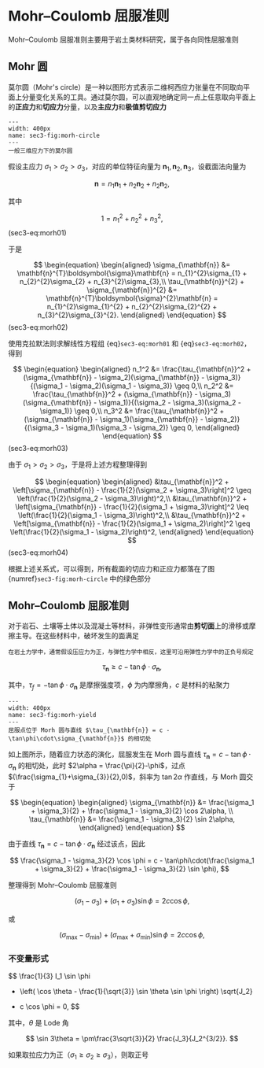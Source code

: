 # Mohr–Coulomb 屈服准则

<span class="gray-text">
Mohr–Coulomb 屈服准则主要用于岩土类材料研究，属于各向同性屈服准则
</span>

## Mohr 圆

莫尔圆（Mohr's circle）是一种以图形方式表示二维柯西应力张量在不同取向平面上分量变化关系的工具。通过莫尔圆，可以直观地确定同一点上任意取向平面上的**正应力**和**切应力**分量，以及**主应力**和**极值剪切应力**


```{figure} ../../../images/Plasticity/chap2/morh-circle.png
---
width: 400px
name: sec3-fig:morh-circle
---
一般三维应力下的莫尔圆
```

假设主应力 $\sigma_{1}> \sigma_{2}> \sigma_{3}$，对应的单位特征向量为 $\mathbf{n}_{1},\mathbf{n}_{2},\mathbf{n}_{3}$，设截面法向量为

$$
\mathbf{n} = n_{1}\mathbf{n}_{1} + n_{2}\mathbf{n}_{2} + n_{2}\mathbf{n}_{2},
$$

其中

$$
1 = n_{1}^{2}+n_{2}^{2}+n_{3}^{2},
$$ (sec3-eq:morh01)

于是

$$
\begin{equation}
\begin{aligned}
\sigma_{\mathbf{n}} &= \mathbf{n}^{T}\boldsymbol{\sigma}\mathbf{n} = n_{1}^{2}\sigma_{1} + n_{2}^{2}\sigma_{2} + n_{3}^{2}\sigma_{3},\\
\tau_{\mathbf{n}}^{2} + \sigma_{\mathbf{n}}^{2} &= \mathbf{n}^{T}\boldsymbol{\sigma}^{2}\mathbf{n}  = n_{1}^{2}\sigma_{1}^{2} + n_{2}^{2}\sigma_{2}^{2} + n_{3}^{2}\sigma_{3}^{2}.
\end{aligned}
\end{equation}
$$ (sec3-eq:morh02)



使用克拉默法则求解线性方程组 {eq}`sec3-eq:morh01` 和 {eq}`sec3-eq:morh02`，得到

$$
\begin{equation}
\begin{aligned}
n_1^2 &= \frac{\tau_{\mathbf{n}}^2 + (\sigma_{\mathbf{n}} - \sigma_2)(\sigma_{\mathbf{n}} - \sigma_3)}{(\sigma_1 - \sigma_2)(\sigma_1 - \sigma_3)} \geq 0,\\
n_2^2 &= \frac{\tau_{\mathbf{n}}^2 + (\sigma_{\mathbf{n}} - \sigma_3)(\sigma_{\mathbf{n}} - \sigma_1)}{(\sigma_2 - \sigma_3)(\sigma_2 - \sigma_1)} \geq 0,\\
n_3^2 &= \frac{\tau_{\mathbf{n}}^2 + (\sigma_{\mathbf{n}} - \sigma_1)(\sigma_{\mathbf{n}} - \sigma_2)}{(\sigma_3 - \sigma_1)(\sigma_3 - \sigma_2)} \geq 0,
\end{aligned}
\end{equation}
$$ (sec3-eq:morh03)

由于 $\sigma_{1}>\sigma_{2}>\sigma_{3}$，于是将上述方程整理得到

$$
\begin{equation}
\begin{aligned}
&\tau_{\mathbf{n}}^2 + \left[\sigma_{\mathbf{n}} - \frac{1}{2}(\sigma_2 + \sigma_3)\right]^2 \geq \left(\frac{1}{2}(\sigma_2 - \sigma_3)\right)^2,\\
&\tau_{\mathbf{n}}^2 + \left[\sigma_{\mathbf{n}} - \frac{1}{2}(\sigma_1 + \sigma_3)\right]^2 \leq \left(\frac{1}{2}(\sigma_1 - \sigma_3)\right)^2,\\
&\tau_{\mathbf{n}}^2 + \left[\sigma_{\mathbf{n}} - \frac{1}{2}(\sigma_1 + \sigma_2)\right]^2 \geq \left(\frac{1}{2}(\sigma_1 - \sigma_2)\right)^2,
\end{aligned}
\end{equation}
$$ (sec3-eq:morh04)


根据上述关系式，可以得到，所有截面的切应力和正应力都落在了图 {numref}`sec3-fig:morh-circle` 中的绿色部分

## Mohr–Coulomb 屈服准则

对于岩石、土壤等土体以及混凝土等材料，非弹性变形通常由**剪切面**上的滑移或摩擦主导。在这些材料中，破坏发生的面满足


```{margin}
在岩土力学中，通常假设压应力为正，与弹性力学中相反，这里可沿用弹性力学中的正负号规定
```

$$
\tau_{\mathbf{n}} \geq c - \tan\phi\cdot\sigma_{\mathbf{n}},
$$

其中，$\tau_{f}=-\tan\phi\cdot\sigma_{\mathbf{n}}$ 是摩擦强度项，$\phi$ 为内摩擦角，$c$ 是材料的粘聚力

```{figure} ../../../images/Plasticity/chap2/morh-yield.png
---
width: 400px
name: sec3-fig:morh-yield
---
屈服点位于 Morh 圆与直线 $\tau_{\mathbf{n}} = c - \tan\phi\cdot\sigma_{\mathbf{n}}$ 的相切处
```

如上图所示，随着应力状态的演化，屈服发生在 Morh 圆与直线 $\tau_{\mathbf{n}} = c - \tan\phi\cdot\sigma_{\mathbf{n}}$ 的相切处，此时 $2\alpha = \frac{\pi}{2}-\phi$，过点 $(\frac{\sigma_{1}+\sigma_{3}}{2},0)$，斜率为 $\tan2\alpha$ 作直线，与 Morh 圆交于

$$
\begin{equation}
\begin{aligned}
\sigma_{\mathbf{n}} &= \frac{\sigma_1 + \sigma_3}{2} + \frac{\sigma_1 - \sigma_3}{2} \cos 2\alpha, \\
\tau_{\mathbf{n}} &= \frac{\sigma_1 - \sigma_3}{2} \sin 2\alpha,
\end{aligned}
\end{equation}
$$

由于直线 $\tau_{\mathbf{n}} = c - \tan\phi\cdot\sigma_{\mathbf{n}}$ 经过该点，因此

$$
\frac{\sigma_1 - \sigma_3}{2} \cos \phi = c - \tan\phi\cdot(\frac{\sigma_1 + \sigma_3}{2} + \frac{\sigma_1 - \sigma_3}{2} \sin \phi),
$$

整理得到 Mohr–Coulomb 屈服准则

$$
(\sigma_1 - \sigma_3) + (\sigma_1 + \sigma_3)\sin\phi=2c\cos\phi,
$$

或

$$
(\sigma_{\max} - \sigma_{\min}) + (\sigma_{\max} + \sigma_{\min})\sin\phi=2c\cos\phi,
$$

### 不变量形式

$$
\frac{1}{3} I_1 \sin \phi 
+ \left( \cos \theta - \frac{1}{\sqrt{3}} \sin \theta \sin \phi \right) \sqrt{J_2} 
- c \cos \phi = 0,
$$

其中，$\theta$ 是 Lode 角

$$
\sin 3\theta = \pm\frac{3\sqrt{3}}{2} \frac{J_3}{J_2^{3/2}}.
$$

如果取拉应力为正（$\sigma_{1}\geq\sigma_{2}\geq\sigma_{3}$），则取正号